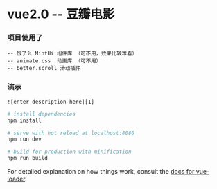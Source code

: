 # vue2.0 -- 豆瓣电影

### 项目使用了 
	-- 饿了么 MintUi 组件库 （可不用，效果比较难看）
	-- animate.css	动画库	（可不用）
	-- better.scroll 滑动插件
### 演示	
	![enter description here][1]

``` bash
# install dependencies
npm install

# serve with hot reload at localhost:8080
npm run dev

# build for production with minification
npm run build
```
  [1]: ./images/douban.gif "douban.gif"
For detailed explanation on how things work, consult the [docs for vue-loader](http://vuejs.github.io/vue-loader).
